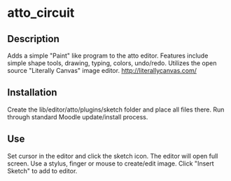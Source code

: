# atto_circuit

## Description
Adds a simple "Paint" like program to the atto editor.  Features include simple shape tools, drawing, typing, colors, undo/redo.
Utilizes the open source "Literally Canvas" image editor.  http://literallycanvas.com/

## Installation
Create the lib/editor/atto/plugins/sketch folder and place all files there.
Run through standard Moodle update/install process.

## Use
Set cursor in the editor and click the sketch icon.  The editor will open full screen.  Use a stylus, finger or mouse to create/edit image.
Click "Insert Sketch" to add to editor.
